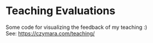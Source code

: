 # Teaching Evaluations

Some code for visualizing the feedback of my teaching :) <br>
See: https://czymara.com/teaching/


